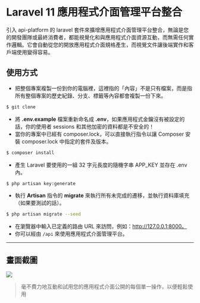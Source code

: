 # Laravel 11 應用程式介面管理平台整合

引入 api-platform 的 laravel 套件來擴增應用程式介面管理平台整合，無論是您的開發團隊或最終消費者，都能視覺化和與應用程式介面資源互動，而無需任何實作邏輯。它會自動從您的開放應用程式介面規格產生，而視覺文件讓後端實作和客戶端使用變得容易。

## 使用方式
- 把整個專案複製一份到你的電腦裡，這裡指的「內容」不是只有檔案，而是指所有整個專案的歷史紀錄、分支、標籤等內容都會複製一份下來。
```sh
$ git clone
```
- 將 __.env.example__ 檔案重新命名成 __.env__，如果應用程式金鑰沒有被設定的話，你的使用者 sessions 和其他加密的資料都是不安全的！
- 當你的專案中已經有 composer.lock，可以直接執行指令以讓 Composer 安裝 composer.lock 中指定的套件及版本。
```sh
$ composer install
```
- 產生 Laravel 要使用的一組 32 字元長度的隨機字串 APP_KEY 並存在 .env 內。
```sh
$ php artisan key:generate
```
- 執行 __Artisan__ 指令的 __migrate__ 來執行所有未完成的遷移，並執行資料庫填充（如果要測試的話）。
```sh
$ php artisan migrate --seed
```
- 在瀏覽器中輸入已定義的路由 URL 來訪問，例如：http://127.0.0.1:8000。
- 你可以經由 `/api` 來使用應用程式介面管理平台。

----

## 畫面截圖
![](https://i.imgur.com/oMRCHkU.png)
> 毫不費力地互動和試用您的應用程式介面公開的每個單一操作，以便輕鬆使用
